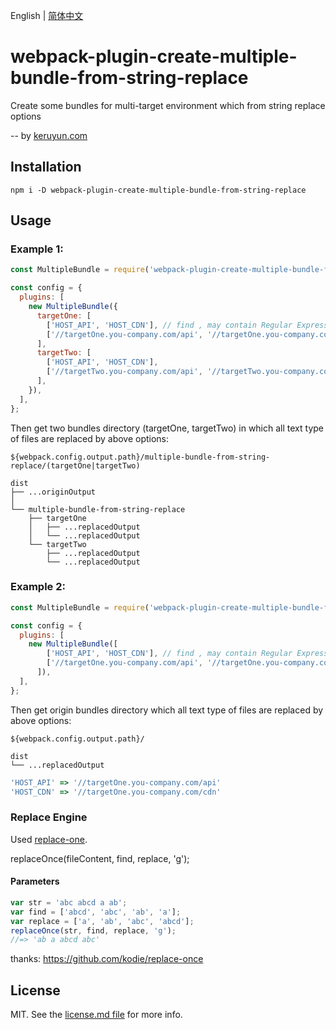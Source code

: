 English | [简体中文](./README_zh-CN.md)

# webpack-plugin-create-multiple-bundle-from-string-replace

Create some bundles for multi-target environment which from string replace options

-- by [keruyun.com](http://keruyun.com)
## Installation

```shell
npm i -D webpack-plugin-create-multiple-bundle-from-string-replace
```

## Usage

### Example 1:
```javascript
const MultipleBundle = require('webpack-plugin-create-multiple-bundle-from-string-replace');

const config = {
  plugins: [
    new MultipleBundle({
      targetOne: [
        ['HOST_API', 'HOST_CDN'], // find , may contain Regular Expressions, /HOST_API/
        ['//targetOne.you-company.com/api', '//targetOne.you-company.com/cdn'], // replace
      ],
      targetTwo: [
        ['HOST_API', 'HOST_CDN'],
        ['//targetTwo.you-company.com/api', '//targetTwo.you-company.com/cdn'],
      ],
    }),
  ],
};
```

Then get two bundles directory (targetOne, targetTwo) in which all text type of files are replaced by above options:

```shell
${webpack.config.output.path}/multiple-bundle-from-string-replace/(targetOne|targetTwo)
```

```shell
dist
├── ...originOutput
│
└── multiple-bundle-from-string-replace
    ├── targetOne
    │   ├── ...replacedOutput
    │   └── ...replacedOutput
    └── targetTwo
        ├── ...replacedOutput
        └── ...replacedOutput
```
### Example 2:
```javascript
const MultipleBundle = require('webpack-plugin-create-multiple-bundle-from-string-replace');

const config = {
  plugins: [
    new MultipleBundle([
        ['HOST_API', 'HOST_CDN'], // find , may contain Regular Expressions, /HOST_API/
        ['//targetOne.you-company.com/api', '//targetOne.you-company.com/cdn'], // replace
      ]),
  ],
};
```

Then get origin bundles directory which all text type of files are replaced by above options:

```shell
${webpack.config.output.path}/
```

```shell
dist
└── ...replacedOutput
```
```javascript
'HOST_API' => '//targetOne.you-company.com/api'
'HOST_CDN' => '//targetOne.you-company.com/cdn'
```
### Replace Engine

Used [replace-one](https://github.com/kodie/replace-once).

replaceOnce(fileContent, find, replace, 'g');

#### Parameters

```javascript
var str = 'abc abcd a ab';
var find = ['abcd', 'abc', 'ab', 'a'];
var replace = ['a', 'ab', 'abc', 'abcd'];
replaceOnce(str, find, replace, 'g');
//=> 'ab a abcd abc'
```

thanks: https://github.com/kodie/replace-once

## License

MIT. See the [license.md file](license.md) for more info.
